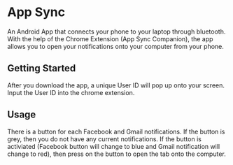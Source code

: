 # App Sync 
An Android App that connects your phone to your laptop through bluetooth. With the help of the Chrome Extension (App Sync Companion), the app allows you to open your notifications onto your computer from your phone. 

## Getting Started
After you download the app, a unique User ID will pop up onto your screen. Input the User ID into the chrome extension. 

## Usage
There is a button for each Facebook and Gmail notifications. If the button is grey, then you do not have any current notifications. If the button is activiated (Facebook button will change to blue and Gmail notification will change to red), then press on the button to open the tab onto the computer. 